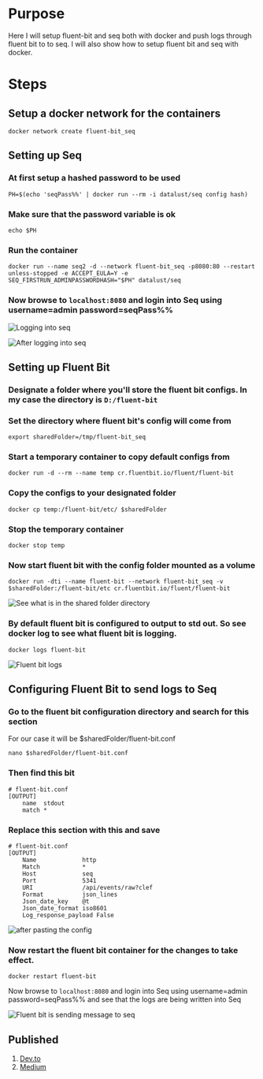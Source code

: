 # Purpose
Here I will setup fluent-bit and seq both with docker and push logs through fluent bit to to seq. 
I will also show how to setup fluent bit and seq with docker.

# Steps

## Setup a docker network for the containers
```
docker network create fluent-bit_seq
```

## Setting up Seq

### At first setup a hashed password to be used
```
PH=$(echo 'seqPass%%' | docker run --rm -i datalust/seq config hash)
```

### Make sure that the password variable is ok
```
echo $PH
```

### Run the container
```
docker run --name seq2 -d --network fluent-bit_seq -p8080:80 --restart unless-stopped -e ACCEPT_EULA=Y -e SEQ_FIRSTRUN_ADMINPASSWORDHASH="$PH" datalust/seq
```

### Now browse to `localhost:8080` and login into Seq using username=admin password=seqPass%%
![Logging into seq](<images/01. logging into seq.png>)


![After logging into seq](<images/02. after logging into seq.png>)

## Setting up Fluent Bit


### Designate a folder where you'll store the fluent bit configs. In my case the directory is `D:/fluent-bit`

### Set the directory where fluent bit's config will come from
```
export sharedFolder=/tmp/fluent-bit_seq
```

### Start a temporary container to copy default configs from
```
docker run -d --rm --name temp cr.fluentbit.io/fluent/fluent-bit
```

### Copy the configs to your designated folder
```
docker cp temp:/fluent-bit/etc/ $sharedFolder
```

### Stop the temporary container
```
docker stop temp
```

### Now start fluent bit with the config folder mounted as a volume
```
docker run -dti --name fluent-bit --network fluent-bit_seq -v $sharedFolder:/fluent-bit/etc cr.fluentbit.io/fluent/fluent-bit
```
![See what is in the shared folder directory](<images/03. see what is in the shared folder directory.png>)

### By default fluent bit is configured to output to std out. So see docker log to see what fluent bit is logging.
```
docker logs fluent-bit
```
![Fluent bit logs](<images/04. fluent bit logs.png>)

## Configuring Fluent Bit to send logs to Seq

### Go to the fluent bit configuration directory and search for this section

For our case it will be $sharedFolder/fluent-bit.conf

```
nano $sharedFolder/fluent-bit.conf
```

### Then find this bit
```
# fluent-bit.conf
[OUTPUT]
    name  stdout
    match *
```

### Replace this section with this and save
```
# fluent-bit.conf
[OUTPUT]
    Name             http
    Match            *
    Host             seq
    Port             5341
    URI              /api/events/raw?clef
    Format           json_lines
    Json_date_key    @t
    Json_date_format iso8601
    Log_response_payload False
```
![after pasting the config](<images/05. after pasting the config.png>)


### Now restart the fluent bit container for the changes to take effect.
```
docker restart fluent-bit
```

Now browse to `localhost:8080` and login into Seq using username=admin password=seqPass%% and see that the logs are being written into Seq

![Fluent bit is sending message to seq](<images/06. fluent bit is sending message to seq.png>)


## Published
1. [Dev.to](https://dev.to/minhaz1217/send-fluent-bit-collected-logs-to-seq-ahb)
2. [Medium](https://medium.com/@minhaz1217/sending-fluent-bit-collected-logs-to-seq-0ddf01d6dc24)
